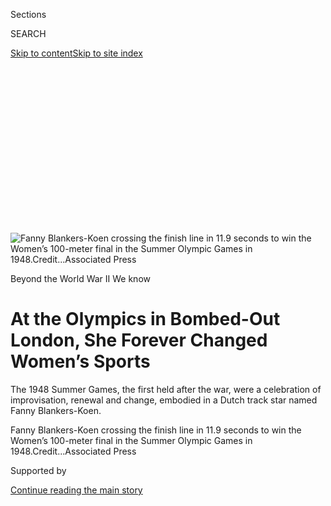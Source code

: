 <div id="app">

<div>

<div>

<div>

<div class="NYTAppHideMasthead css-ikk3s8 e1suatyy0">

<div class="section css-133zg39 e1suatyy2">

<div class="css-eph4ug er09x8g0">

<div class="css-6n7j50">

</div>

<span class="css-1dv1kvn">Sections</span>

<div class="css-10488qs">

<span class="css-1dv1kvn">SEARCH</span>

</div>

[Skip to content](#site-content)[Skip to site
index](#site-index)

</div>

<div class="css-10698na e1huz5gh0">

</div>

</div>

</div>

</div>

<div data-aria-hidden="false">

<div id="site-content" data-role="main">

<div>

<div class="css-1aor85t" style="opacity:0.000000001;z-index:-1;visibility:hidden">

<div class="css-1hqnpie">

<div class="css-epjblv">

<span class="css-z6pdnw">At the Olympics in Bombed-Out London, She
Forever Changed Women’s
Sports</span>

</div>

<div class="css-k008qs">

<div class="css-1iwv8en">

<span class="css-18z7m18"></span>

<div>

<div>

</div>

</div>

</div>

<span class="css-1n6z4y">https://nyti.ms/2Bq3vwo</span>

<div class="css-1705lsu">

<div class="css-4xjgmj">

<div class="css-4skfbu" data-role="toolbar" data-aria-label="Social Media Share buttons, Save button, and Comments Panel with current comment count" data-testid="share-tools">

  - 
  - 
  - 
  - 
    
    <div class="css-6n7j50">
    
    </div>

  - 
  - 

</div>

</div>

</div>

</div>

</div>

</div>

<div id="NYT_TOP_BANNER_REGION" class="css-11qgg8s">

</div>

<div id="fullBleedHeaderContent">

<div class="css-9fsmc8">

![<span class="css-i48y28 e13ogyst0" data-aria-hidden="true">Fanny
Blankers-Koen crossing the finish line in 11.9 seconds to win the
Women’s 100-meter final in the Summer Olympic Games in
1948.</span><span class="css-ach9cc e1z0qqy90" itemprop="copyrightHolder"><span class="css-1ly73wi e1tej78p0">Credit...</span><span><span>Associated
Press</span></span></span>](https://static01.graylady3jvrrxbe.onion/images/2020/07/24/multimedia/24ww2-1948olympics-08/24ww2-1948olympics-08-articleLarge.jpg?quality=75&auto=webp&disable=upscale)

</div>

<div class="css-1pumfk">

Beyond the World War II We
know

<div class="css-1vkm6nb ehdk2mb0">

# At the Olympics in Bombed-Out London, She Forever Changed Women’s Sports

</div>

The 1948 Summer Games, the first held after the war, were a celebration
of improvisation, renewal and change, embodied in a Dutch track star
named Fanny Blankers-Koen.

</div>

<div class="css-nwzfg5 e1gnum310">

<span class="css-1f9pvn2 magazine">Fanny Blankers-Koen crossing the
finish line in 11.9 seconds to win the Women’s 100-meter final in the
Summer Olympic Games in
1948.</span><span class="css-ach9cc e1z0qqy90" itemprop="copyrightHolder"><span class="css-1ly73wi e1tej78p0">Credit...</span><span><span>Associated
Press</span></span></span>

</div>

<div id="sponsor-wrapper" class="css-1hyfx7x">

<div id="sponsor-slug" class="css-19vbshk">

Supported by

</div>

[Continue reading the main
story](#after-sponsor)

<div id="sponsor" class="ad sponsor-wrapper" style="text-align:center;height:100%;display:block">

</div>

<div id="after-sponsor">

</div>

</div>

<div class="css-1fl1393 e1gnum311">

<div class="css-18e8msd">

<div class="css-vp77d3 epjyd6m0">

<div class="css-1baulvz">

By [<span class="css-1baulvz last-byline" itemprop="name">Jeré
Longman</span>](https://www.nytimes3xbfgragh.onion/by/jere-longman)

</div>

</div>

  - July 24,
    2020

  - 
    
    <div class="css-4xjgmj">
    
    <div class="css-d8bdto" data-role="toolbar" data-aria-label="Social Media Share buttons, Save button, and Comments Panel with current comment count" data-testid="share-tools">
    
      - 
      - 
      - 
      - 
        
        <div class="css-6n7j50">
        
        </div>
    
      - 
      - 
    
    </div>
    
    </div>

</div>

</div>

</div>

<div class="section meteredContent css-1r7ky0e" name="articleBody" itemprop="articleBody">

<div class="css-1fanzo5 StoryBodyCompanionColumn">

<div class="css-53u6y8">

***The latest article from “*[*Beyond the World War II We
Know*](https://www.nytimes3xbfgragh.onion/spotlight/beyond-wwii)*,” a
series from The Times that documents lesser-known stories from the war,
recounts the Austerity Olympics, the first Games to take place in 12
years and the track-and-field star who changed the perception of women’s
athletics.***

When the Dutch track star Fanny Blankers-Koen appeared at the 1948
London Olympics, soon to become the first woman to win [four gold
medals](https://www.youtube.com/watch?v=_Y_G0H-b3QE) at a single Games,
she was not the only welcomed and urgent arrival from the Netherlands.

A [hundred tons of
fruit](https://www.olympic.org/news/london-1948-only-two-years-to-prepare-and-huge-challenges)
and vegetables were also sent from the Low Countries to help feed Dutch
and other athletes in a still-battered city during the first Summer
Olympics held after World War II. Finland provided timber for the
basketball court. Switzerland donated gymnastics equipment. Canada
felled two Douglas firs to make diving boards.

The Austerity Olympics, they were nicknamed. They represented a renewal
of the world’s biggest sporting event following the wartime cancellation
of the Winter and Summer Games of 1940 and 1944 — a disruption deadlier
and longer than a yearlong postponement of the 2020 Tokyo Olympics
because of the coronavirus pandemic.

</div>

</div>

<div class="css-1fanzo5 StoryBodyCompanionColumn">

<div class="css-53u6y8">

“It was a liberation of spirit to be there in London,” the great Czech
distance runner [Emil
Zatopek](https://www.lrb.co.uk/the-paper/v38/n19/jon-day/hang-up-your-running-shoes),
who won four cumulative gold medals at the 1948 and 1952 Olympics, later
said of the moment. “After those dark days of the war, the bombing, the
killing and the starvation, the revival of the Olympics was as if the
sun had come out.”

Still, much of London remained devastated by the Blitz. Some critics saw
the Olympics as an obscene waste in a nearly bankrupt Britain. But the
government lent its support to signal postwar rejuvenation and to secure
the desperate lifeline of hard currency from foreign
tourists.

</div>

</div>

<div class="css-a7yk8a e73j0it0">

<div class="css-1xdhyk6 erfvjey0">

<span class="css-1ly73wi e1tej78p0">Image</span>

<div class="css-zjzyr8">

<div data-testid="lazyimage-container" style="height:294.5111111111111px">

</div>

</div>

</div>

<span class="css-i48y28 e13ogyst0" data-aria-hidden="true">A sign was
erected where a department store once stood in the Holborn section of
London in
1946.</span><span class="css-ach9cc e1z0qqy90" itemprop="copyrightHolder"><span class="css-1ly73wi e1tej78p0">Credit...</span><span>The
New York
Times</span></span>

<div class="css-1xdhyk6 erfvjey0">

<span class="css-1ly73wi e1tej78p0">Image</span>

<div class="css-zjzyr8">

<div data-testid="lazyimage-container" style="height:295.79999999999995px">

</div>

</div>

</div>

<span class="css-i48y28 e13ogyst0" data-aria-hidden="true">Shoppers
lining up outside a butcher’s shop selling horse meat, which was exempt
from postwar rationing in London, circa
1947.</span><span class="css-ach9cc e1z0qqy90" itemprop="copyrightHolder"><span class="css-1ly73wi e1tej78p0">Credit...</span><span>Popperfoto,
via Getty Images</span></span>

</div>

<div class="css-79elbk" data-testid="photoviewer-wrapper">

<div class="css-z3e15g" data-testid="photoviewer-wrapper-hidden">

</div>

<div class="css-1a48zt4 ehw59r15" data-testid="photoviewer-children">

![<span class="css-i48y28 e13ogyst0" data-aria-hidden="true">Rubble from
buildings damaged in the war was collected and piled in a bombed-out
site on Aldersgate Street in London, circa December
1947.</span><span class="css-ach9cc e1z0qqy90" itemprop="copyrightHolder"><span class="css-1ly73wi e1tej78p0">Credit...</span><span>The
New York
Times</span></span>](https://static01.graylady3jvrrxbe.onion/images/2020/07/24/multimedia/24ww2-1948olympics-10/24ww2-1948olympics-10-articleLarge.jpg?quality=75&auto=webp&disable=upscale)

</div>

</div>

<div class="css-1fanzo5 StoryBodyCompanionColumn">

<div class="css-53u6y8">

There was no money to build arenas or housing. Running events were held
on a greyhound track covered with tons of cinders from fireplaces.
Athletes were housed in military camps, college dormitories and schools.
Many competitors made their own uniforms.

</div>

</div>

<div class="css-1fanzo5 StoryBodyCompanionColumn">

<div class="css-53u6y8">

Food rationing was still in effect, and while Olympians received more
rations than the average person — the same amount as dockworkers and
coal miners — some British athletes supplemented their diets with the
protein of whale meat.

This spirit of improvisation, rebirth and remarkable change was most
notably embodied by the star of the Games, Blankers-Koen, whose success
undermined stereotypes about women competing vigorously in sports and
inspired track and field’s world governing body to name her its greatest
female athlete of the 20th century.

“Almost single-handedly she transformed women’s athletics from a
sideshow into a central feature of future Olympics,” Janie Hampton wrote
in “The Austerity Olympics,” a history of the 1948 London
Games.

</div>

</div>

<div class="css-79elbk" data-testid="photoviewer-wrapper">

<div class="css-z3e15g" data-testid="photoviewer-wrapper-hidden">

</div>

<div class="css-1a48zt4 ehw59r15" data-testid="photoviewer-children">

<div class="css-1xdhyk6 erfvjey0">

<span class="css-1ly73wi e1tej78p0">Image</span>

<div class="css-zjzyr8">

<div data-testid="lazyimage-container" style="height:282.2666666666667px">

</div>

</div>

</div>

<span class="css-i48y28 e13ogyst0" data-aria-hidden="true">Blankers-Koen
as she won the 80-meter hurdles final in
1948.</span><span class="css-ach9cc e1z0qqy90" itemprop="copyrightHolder"><span class="css-1ly73wi e1tej78p0">Credit...</span><span>The
New York Times</span></span>

</div>

</div>

<div class="css-1fanzo5 StoryBodyCompanionColumn">

<div class="css-53u6y8">

In an era of amateurism, Blankers-Koen was a rarity. It was difficult
for any athlete to sustain an Olympic career across multiple Games when
the ability to earn money from sport was prohibited. But she persevered
through a gap of 12 years as the world went to war. Fanny Koen
(pronounced COON), unmarried at the time, competed in the 1936 Berlin
Olympics as an 18-year-old, finishing tied for sixth in the high jump
and fifth with the Netherlands’ 4x100-meter relay team. She met the
great African-American sprinter Jesse Owens, who subverted Hitler’s
notion of Aryan supremacy. In awe of his four gold medals, she asked for
his autograph and had a drink with him, she told me in
an[interview](https://archive.nytimes3xbfgragh.onion/www.nytimes3xbfgragh.onion/library/sports/olympics/071100oly-longman-column.html)
in 2000.

“I thought it must be nice to have just one medal,” she said at the
time.

Eventually, she would match Owens’s haul of four gold medals, but not
before an interruption of more than a decade. In May 1940, Germany
invaded the Netherlands. Although the country was occupied, some
domestic sports competitions continued. Koen trained intermittently but
still set a handful of world records and married her coach, Jan
Blankers, who had competed in the triple jump at the 1928 Amsterdam
Olympics. They had a son, Jan Jr., and, when food became scarce, they
survived on potatoes and watery milk from an uncle who had a farm.

“People were being taken away, and friends of mine in the underground
were shot, and people were hungry and were in the streets begging for
food,” she told [The
Times](https://www.nytimes3xbfgragh.onion/1982/10/02/sports/players-olympian-ahead-of-her-time.html)
in 1982.

</div>

</div>

<div class="css-1fanzo5 StoryBodyCompanionColumn">

<div class="css-53u6y8">

At war’s end, Blankers-Koen had a daughter, also named Fanny. For many
women of that era, one child, much less two, would have meant the end of
their athletic careers. But Blankers-Koen persisted, consulting her
doctor, who told her, “You are breastfeeding, but try it.”

She did and, she told me, “I had more and more food for the girl than
before.”

As her nickname “The Flying Housewife” suggested, Blankers-Koen
accommodated her training to her domestic responsibilities, working out
twice a week, for two hours at a time, and only on Saturday afternoons
during the winter. She was said to have pedaled to practice with her two
children in a bicycle basket. While she ran and jumped, they played in
the sand of the long-jump pit.

Blankers-Koen arrived at the 1948 London Olympics at age 30. By some
accounts, she was also [three months
pregnant](https://theolympians.co/tag/fanny-blankers-koen/). Of the nine
track-and-field events for women, she won four: the 100 meters, the 200
meters, the 80-meter hurdles and the 4x100-meter relay. She might have
won five or six gold medals if athletes had not been restricted to three
individual events. The winning distance in the long jump, for instance,
fell nearly two feet short of her world
record.

</div>

</div>

<div class="css-a7yk8a e73j0it0">

<div class="css-1xdhyk6 erfvjey0">

<span class="css-1ly73wi e1tej78p0">Image</span>

<div class="css-zjzyr8">

<div data-testid="lazyimage-container" style="height:522.6444444444445px">

</div>

</div>

</div>

<span class="css-i48y28 e13ogyst0" data-aria-hidden="true">Blankers-Koen’s
success inspired track and field’s world governing body to name her its
greatest female athlete of the 20th
century.</span><span class="css-ach9cc e1z0qqy90" itemprop="copyrightHolder"><span class="css-1ly73wi e1tej78p0">Credit...</span><span>The
New York
Times</span></span>

<div class="css-1xdhyk6 erfvjey0">

<span class="css-1ly73wi e1tej78p0">Image</span>

<div class="css-zjzyr8">

<div data-testid="lazyimage-container" style="height:523.2888888888889px">

</div>

</div>

</div>

<span class="css-i48y28 e13ogyst0" data-aria-hidden="true">Blankers-Koen,
the winner, and the silver and bronze medalists in the women’s 200
meters, Audrey Williamson of Britain and Audrey Patterson of the United
States, in
1948.</span><span class="css-ach9cc e1z0qqy90" itemprop="copyrightHolder"><span class="css-1ly73wi e1tej78p0">Credit...</span><span>Bettmann/Getty
Images</span></span>

</div>

<div class="css-1fanzo5 StoryBodyCompanionColumn">

<div class="css-53u6y8">

Despite her unmatched accomplishments, many questioned Blankers-Koen’s
presence in London. She received letters, she told me, saying that she
was too old and “that it was not good to be running if you had a baby,
that you should do the housekeeping rather than running in shorts in a
stadium.”

Even after women’s track and field was introduced at the 1928 Amsterdam
Olympics, cultural dismissiveness and pseudoscience persisted for
decades. Women were considered too fragile. Sweaty exertions were too
masculine, could prevent women from becoming mothers or might even cause
the uterus to fall out. Not until 1984 in Los Angeles was a women’s
marathon included in the Olympics.

But in London — the inaugural Olympics broadcast on home television and
the first filmed for theaters in Technicolor — here came fierce
repudiation of obstructive convention in the insistent stride of
Blankers-Koen, a 30-year-old mother of two wearing a short-sleeved white
top and homemade orange shorts, her blond hair swept back like a
windsock by her unrivaled speed.

</div>

</div>

<div class="css-1fanzo5 StoryBodyCompanionColumn">

<div class="css-53u6y8">

“They were not used to it,” Blankers-Koen told me of her detractors,
“but I was not listening to them. I did what I wanted to do.”

Of the 4,073 participants in the 1948 London Olympics, only 393 were
women. But they confirmed the capability of women who had taken the jobs
of men absent during the war and reflected enormous societal change to
come. [Alice
Coachman](https://www.nytimes3xbfgragh.onion/2014/07/15/sports/alice-coachman-90-dies-groundbreaking-medalist.html)
of the United States, winner of the high jump, became the first Black
woman to win a gold medal. And Blankers-Koen appeared in bold headlines,
remembers the journalist Roger Robinson, then a boy of 9 living in
London who attended some of the track events.

“It was always ‘the Dutch Housewife and mother of two,’” said Robinson,
the author of “When Running Made History.” “I suppose it was
stereotyping, but she was praised and admired. She showed that a woman
and a mother could be an Olympic superstar.”

Blankers-Koen won the 100 meters on a muddy track, launching herself
with a device that was new to the Olympics, the starting block. In the
80-meter hurdles, she clipped the fifth of eight barriers, then leaned
so desperately at the finish that the tape cut her neck and left
[droplets of
blood](https://www.theguardian.com/sport/blog/2012/jan/18/fanny-blankers-koen-olympic-moments)
on her shirt.

The stadium band began playing “God Save the King,” and Blankers-Koen
thought she had lost the event to her British rival, Maureen Gardner.
But the band was serenading the entrance of the British royal family,
not Gardner, and Blankers-Koen was declared the victor in a photo
finish.

</div>

</div>

<div class="css-79elbk" data-testid="photoviewer-wrapper">

<div class="css-z3e15g" data-testid="photoviewer-wrapper-hidden">

</div>

<div class="css-1a48zt4 ehw59r15" data-testid="photoviewer-children">

<div class="css-1xdhyk6 erfvjey0">

<span class="css-1ly73wi e1tej78p0">Image</span>

<div class="css-zjzyr8">

<div data-testid="lazyimage-container" style="height:362.1777777777778px">

</div>

</div>

</div>

<span class="css-i48y28 e13ogyst0" data-aria-hidden="true">Fanny
Blankers-Koen (right) and Maureen Gardner of Britain reaching the tape
in the 80-meter hurdle
final.</span><span class="css-ach9cc e1z0qqy90" itemprop="copyrightHolder"><span class="css-1ly73wi e1tej78p0">Credit...</span><span>Associated
Press</span></span>

</div>

</div>

<div class="css-1fanzo5 StoryBodyCompanionColumn">

<div class="css-53u6y8">

Before a preliminary round of the 200 meters, Blankers-Koen was
exhausted from the concentration required to run so many races. And she
missed her children, who had remained in the Netherlands. In a tearful
conversation with Blankers, her coach and husband, she said she wanted
to withdraw from the Games.

</div>

</div>

<div class="css-1fanzo5 StoryBodyCompanionColumn">

<div class="css-53u6y8">

As Blankers-Koen recalled to me, he told her: “It is not necessary for
me that you are running. But if you don’t run, I’m sure you will be
sorry for it later on.”

Feeling renewed, she won the 200 meters by seven-tenths of a second —
still the widest margin at any Olympics — and reached the finish line
with her head back, so relaxed that her eyes seemed closed.

One event remained, the 4x100-meter relay. Blankers-Koen nearly missed
the race, having gone shopping for a raincoat. Running the anchor leg,
she took the baton in fourth place, five yards behind the leader, but
prevailed at the tape.

In an oral history of the Games, Blankers-Koen said disparaging comments
by Jack Crump, the manager of the British track and field team who
dismissed Blankers-Koen as “too old to make the grade,” had angered and
motivated her. “Too old was I?” she said. “I would show them.”

When Blankers-Koen arrived back in Amsterdam, she rode through the
streets in a carriage pulled by four horses. Her neighbors gave her a
bicycle, David Wallechinsky wrote in “The Complete Book of the
Olympics,” so she wouldn’t “have to run so much.”

She participated in a third Olympics, the 1952 Helsinki Games, but,
bothered by painful boils, she stopped running the hurdles race after
striking the first two barriers. It was her last major international
competition.

In 2003, a half-century after Blankers-Koen retired, the journalist Kees
Koman published a biography — the Dutch title translates to “[A Queen
With Man’s
Legs](https://www.independent.co.uk/sport/olympics/blankers-jnr-my-mother-only-enjoyed-herself-when-she-was-being-worshipped-2319488.html)”
— which presented a more complicated portrait of the Olympic star as
distant, insecure and consumed with success. Her daughter was quoted as
saying, “I think my mother never loved herself and, the other way
around, she could not give love and friendship herself to other people.”
And: “My mother only enjoyed herself when she was being worshiped.”

</div>

</div>

<div class="css-1fanzo5 StoryBodyCompanionColumn">

<div class="css-53u6y8">

She died a year later, on Jan. 25, 2004, at age 85 from [heart problems
and Alzheimer’s
disease](https://www.nytimes3xbfgragh.onion/2004/01/26/sports/fanny-blankers-koen-star-of-48-olympics-dies-at-85.html).
Blankers-Koen is not well known today, but three-quarters of a century
after her triumphs in London, she remains the only female track and
field athlete to win four gold medals in a single Olympics.

“I find it difficult to think of anybody who made a bigger contribution
to the development of women’s athletics,” said Sebastian Coe of Britain,
the president of World Athletics, track’s governing body, and a two-time
Olympic champion in the metric mile. “Or who made a broader impact on
societal change, particularly around gender equity and diversity, both
on and off the track.”

**Jeré Longman**, a sports reporter for The Times, has covered 13
Olympics and has reported on track and field for more than three
decades.

</div>

</div>

<div>

</div>

</div>

<div>

</div>

<div>

</div>

<div>

</div>

<div>

<div id="bottom-wrapper" class="css-1ede5it">

<div id="bottom-slug" class="css-l9onyx">

Advertisement

</div>

[Continue reading the main
story](#after-bottom)

<div id="bottom" class="ad bottom-wrapper" style="text-align:center;height:100%;display:block;min-height:90px">

</div>

<div id="after-bottom">

</div>

</div>

</div>

</div>

</div>

## Site Index

<div>

</div>

## Site Information Navigation

  - [© <span>2020</span> <span>The New York Times
    Company</span>](https://help.nytimes3xbfgragh.onion/hc/en-us/articles/115014792127-Copyright-notice)

<!-- end list -->

  - [NYTCo](https://www.nytco.com/)
  - [Contact
    Us](https://help.nytimes3xbfgragh.onion/hc/en-us/articles/115015385887-Contact-Us)
  - [Work with us](https://www.nytco.com/careers/)
  - [Advertise](https://nytmediakit.com/)
  - [T Brand Studio](http://www.tbrandstudio.com/)
  - [Your Ad
    Choices](https://www.nytimes3xbfgragh.onion/privacy/cookie-policy#how-do-i-manage-trackers)
  - [Privacy](https://www.nytimes3xbfgragh.onion/privacy)
  - [Terms of
    Service](https://help.nytimes3xbfgragh.onion/hc/en-us/articles/115014893428-Terms-of-service)
  - [Terms of
    Sale](https://help.nytimes3xbfgragh.onion/hc/en-us/articles/115014893968-Terms-of-sale)
  - [Site
    Map](https://spiderbites.nytimes3xbfgragh.onion)
  - [Help](https://help.nytimes3xbfgragh.onion/hc/en-us)
  - [Subscriptions](https://www.nytimes3xbfgragh.onion/subscription?campaignId=37WXW)

</div>

</div>

</div>

</div>
